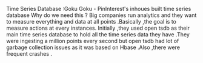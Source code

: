 Time Series Database :Goku
Goku - PinInterest's inhoues built time series database 
Why do we need this ?
Big companies run analytics and they want to measure everything and data at all points .Basically ,the goal is to measure actions at every instances.
Initially ,they used open tsdb as their main time series database to hold all the time series data they have .They were ingesting a million points every second
but open tsdb had lot of garbage collection issues as it was based on Hbase .Also ,there were frequent crashes .

